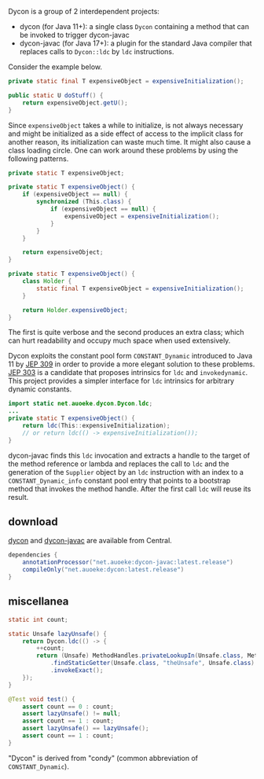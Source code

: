 Dycon is a group of 2 interdependent projects:
- dycon (for Java 11+): a single class `Dycon` containing a method that can be invoked to trigger dycon-javac
- dycon-javac (for Java 17+): a plugin for the standard Java compiler that replaces calls to `Dycon::ldc` by `ldc` instructions.

Consider the example below.
```java
private static final T expensiveObject = expensiveInitialization();

public static U doStuff() {
	return expensiveObject.getU();
}
```
Since `expensiveObject` takes a while to initialize, is not always necessary and might be initialized as a side effect
of access to the implicit class for another reason, its initialization can waste much time. It might also cause a class
loading circle. One can work around these problems by using the following patterns.
```java
private static T expensiveObject;

private static T expensiveObject() {
	if (expensiveObject == null) {
		synchronized (This.class) {
			if (expensiveObject == null) {
				expensiveObject = expensiveInitialization();
			}
		}
	}

	return expensiveObject;
}
```
```java
private static T expensiveObject() {
	class Holder {
		static final T expensiveObject = expensiveInitialization();
	}

	return Holder.expensiveObject;
}
```
The first is quite verbose and the second produces an extra class; which can hurt readability and occupy much space when
used extensively.

Dycon exploits the constant pool form `CONSTANT_Dynamic` introduced to Java 11 by
[JEP 309](https://openjdk.org/jeps/309) in order to provide a more elegant solution to these problems.
[JEP 303](https://openjdk.org/jeps/303) is a candidate that proposes intrinsics for `ldc` and `invokedynamic`. This
project provides a simpler interface for `ldc` intrinsics for arbitrary dynamic constants.
```java
import static net.auoeke.dycon.Dycon.ldc;
...
private static T expensiveObject() {
	return ldc(This::expensiveInitialization);
	// or return ldc(() -> expensiveInitialization());
}
```
dycon-javac finds this `ldc` invocation and extracts a handle to the target of the method reference or lambda and
replaces the call to `ldc` and the generation of the `Supplier` object by an `ldc` instruction with an index to a
`CONSTANT_Dynamic_info` constant pool entry that points to a bootstrap method that invokes the method handle. After the first
call `ldc` will reuse its result.

## download

[dycon](https://repo1.maven.org/maven2/net/auoeke/dycon/) and [dycon-javac](https://repo1.maven.org/maven2/net/auoeke/dycon-javac/) are available from Central.
```groovy
dependencies {
	annotationProcessor("net.auoeke:dycon-javac:latest.release")
	compileOnly("net.auoeke:dycon:latest.release")
}
```

## miscellanea

```java
static int count;

static Unsafe lazyUnsafe() {
    return Dycon.ldc(() -> {
        ++count;
        return (Unsafe) MethodHandles.privateLookupIn(Unsafe.class, MethodHandles.lookup())
            .findStaticGetter(Unsafe.class, "theUnsafe", Unsafe.class)
            .invokeExact();
    });
}

@Test void test() {
    assert count == 0 : count;
    assert lazyUnsafe() != null;
    assert count == 1 : count;
    assert lazyUnsafe() == lazyUnsafe();
    assert count == 1 : count;
}
```

"Dycon" is derived from "condy" (common abbreviation of `CONSTANT_Dynamic`).
